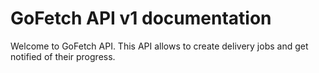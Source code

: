 # GoFetch API v1 documentation

Welcome to GoFetch API. This API allows to create delivery jobs and get notified of their progress.